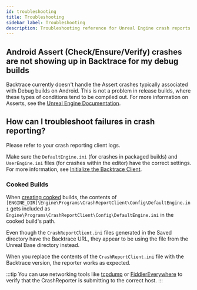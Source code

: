 ```yaml
---
id: troubleshooting
title: Troubleshooting
sidebar_label: Troubleshooting
description: Troubleshooting reference for Unreal Engine crash reports.
---
```


## Android Assert (Check/Ensure/Verify) crashes are not showing up in Backtrace for my debug builds

Backtrace currently doesn't handle the Assert crashes typically associated with Debug builds on Android. This is not a problem in release builds, where these types of conditions tend to be compiled out. For more information on Asserts, see the [Unreal Engine Documentation](https://docs.unrealengine.com/4.27/en-US/ProgrammingAndScripting/ProgrammingWithCPP/Assertions/).

## How can I troubleshoot failures in crash reporting?

Please refer to your crash reporting client logs.

Make sure the `DefaultEngine.ini` (for crashes in packaged builds) and `UserEngine.ini` files (for crashes within the editor) have the correct settings. For more information, see [Initialize the Backtrace Client](/error-reporting/platform-integrations/unreal/setup/#initialize-the-backtrace-client).

### Cooked Builds

When [creating cooked](https://docs.unrealengine.com/4.27/en-US/SharingAndReleasing/Deployment/Cooking/) builds, the contents of `[ENGINE_DIR]\Engine\Programs\CrashReportClient\Config\DefaultEngine.ini` gets included as `Engine\Programs\CrashReportClient\Config\DefaultEngine.ini` in the cooked build's path.

Even though the `CrashReportClient.ini` files generated in the Saved directory have the Backtrace URL, they appear to be using the file from the Unreal Base directory instead.

When you replace the contents of the `CrashReportClient.ini` file with the Backtrace version, the reporter works as expected.

:::tip
You can use networking tools like [tcpdump](https://www.tcpdump.org/) or [FiddlerEverywhere](https://www.telerik.com/download/fiddler-everywhere) to verify that the CrashReporter is submitting to the correct host.
:::
